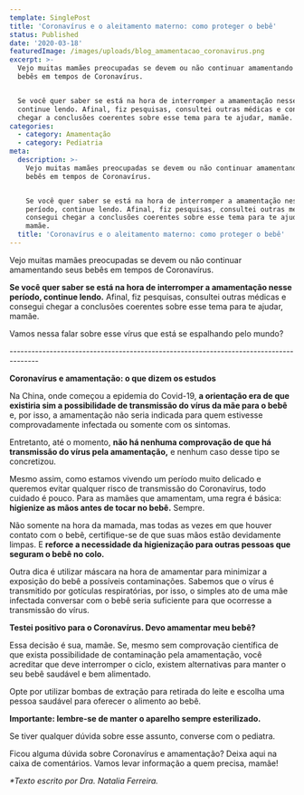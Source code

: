 ```yaml
---
template: SinglePost
title: 'Coronavírus e o aleitamento materno: como proteger o bebê'
status: Published
date: '2020-03-18'
featuredImage: /images/uploads/blog_amamentacao_coronavirus.png
excerpt: >-
  Vejo muitas mamães preocupadas se devem ou não continuar amamentando seus
  bebês em tempos de Coronavírus. 


  Se você quer saber se está na hora de interromper a amamentação nesse período,
  continue lendo. Afinal, fiz pesquisas, consultei outras médicas e consegui
  chegar a conclusões coerentes sobre esse tema para te ajudar, mamãe. 
categories:
  - category: Amamentação
  - category: Pediatria
meta:
  description: >-
    Vejo muitas mamães preocupadas se devem ou não continuar amamentando seus
    bebês em tempos de Coronavírus. 


    Se você quer saber se está na hora de interromper a amamentação nesse
    período, continue lendo. Afinal, fiz pesquisas, consultei outras médicas e
    consegui chegar a conclusões coerentes sobre esse tema para te ajudar,
    mamãe. 
  title: 'Coronavírus e o aleitamento materno: como proteger o bebê'
---
```

Vejo muitas mamães preocupadas se devem ou não continuar amamentando seus bebês em tempos de Coronavírus. 

**Se você quer saber se está na hora de interromper a amamentação nesse período, continue lendo.** Afinal, fiz pesquisas, consultei outras médicas e consegui chegar a conclusões coerentes sobre esse tema para te ajudar, mamãe. 

Vamos nessa falar sobre esse vírus que está se espalhando pelo mundo? 

\--------------------------------------------------------------------------------------

**Coronavírus e amamentação: o que dizem os estudos**

Na China, onde começou a epidemia do Covid-19, **a orientação era de que existiria sim a possibilidade de transmissão do vírus da mãe para o bebê** e, por isso, a amamentação não seria indicada para quem estivesse comprovadamente infectada ou somente com os sintomas.

Entretanto, até o momento, **não há nenhuma comprovação de que há transmissão do vírus pela amamentação,** e nenhum caso desse tipo se concretizou.

Mesmo assim, como estamos vivendo um período muito delicado e queremos evitar qualquer risco de transmissão do Coronavírus, todo cuidado é pouco. Para as mamães que amamentam, uma regra é básica: **higienize as mãos antes de tocar no bebê.** Sempre.

Não somente na hora da mamada, mas todas as vezes em que houver contato com o bebê, certifique-se de que suas mãos estão devidamente limpas. E **reforce a necessidade da higienização para outras pessoas que seguram o bebê no colo.**

Outra dica é utilizar máscara na hora de amamentar para minimizar a exposição do bebê a possíveis contaminações. Sabemos que o vírus é transmitido por gotículas respiratórias, por isso, o simples ato de uma mãe infectada conversar com o bebê seria suficiente para que ocorresse a transmissão do vírus.

**Testei positivo para o Coronavírus. Devo amamentar meu bebê?**

Essa decisão é sua, mamãe. Se, mesmo sem comprovação científica de que exista possibilidade de contaminação pela amamentação, você acreditar que deve interromper o ciclo, existem alternativas para manter o seu bebê saudável e bem alimentado.

Opte por utilizar bombas de extração para retirada do leite e escolha uma pessoa saudável para oferecer o alimento ao bebê. 

**Importante: lembre-se de manter o aparelho sempre esterilizado.**

Se tiver qualquer dúvida sobre esse assunto, converse com o pediatra. 

Ficou alguma dúvida sobre Coronavírus e amamentação? Deixa aqui na caixa de comentários. Vamos levar informação a quem precisa, mamãe! 





_\*Texto escrito por Dra. Natalia Ferreira._
